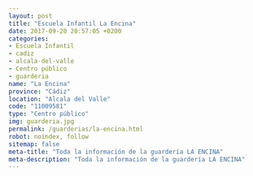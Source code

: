 ```yaml
---
layout: post
title: "Escuela Infantil La Encina"
date: 2017-09-20 20:57:05 +0200
categories:
- Escuela Infantil
- cadiz
- alcala-del-valle
- Centro público
- guarderia
name: "La Encina"
province: "Cádiz"
location: "Alcala del Valle"
code: "11009581"
type: "Centro público"
img: guarderia.jpg
permalink: /guarderias/la-encina.html
robot: noindex, follow
sitemap: false
meta-title: "Toda la información de la guardería LA ENCINA"
meta-description: "Toda la información de la guardería LA ENCINA"
---
```

